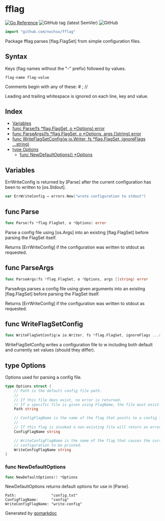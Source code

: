 <!-- Code generated by gomarkdoc. DO NOT EDIT -->

# fflag

[![Go Reference](https://pkg.go.dev/badge/github.com/nochso/fflag.svg)](https://pkg.go.dev/github.com/nochso/fflag)
![GitHub tag (latest SemVer)](https://img.shields.io/github/v/tag/nochso/fflag?sort=semver)
![GitHub](https://img.shields.io/github/license/nochso/fflag)

```go
import "github.com/nochso/fflag"
```

Package fflag parses \[flag.FlagSet\] from simple configuration files.

## Syntax

Keys \(flag names without the "\-" prefix\) followed by values.

```
flag-name flag-value
```

Comments begin with any of these: \# ; //

Leading and trailing whitespace is ignored on each line, key and value.

## Index

- [Variables](<#variables>)
- [func Parse(fs *flag.FlagSet, o *Options) error](<#func-parse>)
- [func ParseArgs(fs *flag.FlagSet, o *Options, args []string) error](<#func-parseargs>)
- [func WriteFlagSetConfig(w io.Writer, fs *flag.FlagSet, ignoreFlags ...string)](<#func-writeflagsetconfig>)
- [type Options](<#type-options>)
  - [func NewDefaultOptions() *Options](<#func-newdefaultoptions>)


## Variables

ErrWriteConfig is returned by \[Parse\] after the current configuration has been to written to \[os.Stdout\].

```go
var ErrWriteConfig = errors.New("wrote configuration to stdout")
```

## func Parse

```go
func Parse(fs *flag.FlagSet, o *Options) error
```

Parse a config file using \[os.Args\] into an existing \[flag.FlagSet\] before parsing the FlagSet itself.

Returns \[ErrWriteConfig\] if the configuration was written to stdout as requested.

## func ParseArgs

```go
func ParseArgs(fs *flag.FlagSet, o *Options, args []string) error
```

ParseArgs parses a config file using given arguments into an existing \[flag.FlagSet\] before parsing the FlagSet itself.

Returns \[ErrWriteConfig\] if the configuration was written to stdout as requested.

## func WriteFlagSetConfig

```go
func WriteFlagSetConfig(w io.Writer, fs *flag.FlagSet, ignoreFlags ...string)
```

WriteFlagSetConfig writes a configuration file to w including both default and currently set values \(should they differ\).

## type Options

Options used for parsing a config file.

```go
type Options struct {
    // Path is the default config file path.
    //
    // If this file does exist, no error is returned.
    // If a specific file is given using FlagName, the file must exist.
    Path string

    // ConfigFlagName is the name of the flag that points to a config file.
    //
    // If this flag is invoked a non-existing file will return an error.
    ConfigFlagName string

    // WriteConfigFlagName is the name of the flag that causes the current
    // configuration to be printed.
    WriteConfigFlagName string
}
```

### func NewDefaultOptions

```go
func NewDefaultOptions() *Options
```

NewDefaultOptions returns default options for use in \[Parse\].

```
Path:                "config.txt"
ConfigFlagName:      "config"
WriteConfigFlagName: "write-config"
```



Generated by [gomarkdoc](<https://github.com/princjef/gomarkdoc>)
